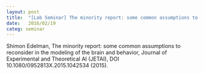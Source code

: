 ```yaml
---
layout: post
title:  "[Lab Seminar] The minority report: some common assumptions to reconsider in the modeling of the brain and behavior"
date:   2016/02/19
categ: seminar
---
```






Shimon Edelman, The minority report: some common assumptions to reconsider in the modeling of the brain and behavior, Journal of Experimental and Theoretical AI (JETAI), DOI 10.1080/0952813X.2015.1042534 (2015).







 

